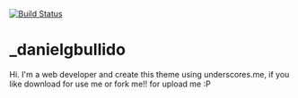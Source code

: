 [![Build Status](https://travis-ci.org/Automattic/_s.svg?branch=master)](https://travis-ci.org/Automattic/_s)

_danielgbullido
===

Hi. I'm a web developer and create this theme using underscores.me, if you like download for use me or fork me!! for upload me :P

